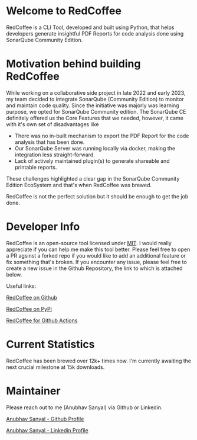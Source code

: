 # Welcome to RedCoffee

RedCoffee is a CLI Tool, developed and built using Python, that helps developers generate insightful PDF Reports for code analysis done using SonarQube Community Edition.

# Motivation behind building RedCoffee

While working on a collaborative side project in late 2022 and early 2023, my team decided to integrate SonarQube (Community Edition) to monitor and maintain code quality. Since the initiative was majorly was learning purpose, we opted for SonarQube Community edition. The SonarQube CE definitely offered us the Core Features that we needed, however, it came with it's own set of disadvantages like

* There was no in-built mechanism to export the PDF Report for the code analysis that has been done. 
* Our SonarQube Server was running locally via docker, making the integration less straight-forward.
* Lack of actively maintained plugin(s) to generate shareable and printable reports.

These challenges highlighted a clear gap in the SonarQube Community Edition EcoSystem and that's when RedCoffee was brewed.

RedCoffee is not the perfect solution but it should be enough to get the job done.

# Developer Info

RedCoffee is an open-source tool licensed under [MIT](https://github.com/Anubhav9/RedCoffee/blob/main/LICENSE). I would really appreciate if you can help me make this tool better. Please feel free to open a PR agsinst a forked repo if you would like to add an additional feature or fix something that's broken. 
If you encounter any issue, please feel free to create a new issue in the Github Repository, the link to which is attached below.

Useful links:

[RedCoffee on Github](https://github.com/Anubhav9/RedCoffee)

[RedCoffee on PyPi](https://pypi.org/project/redcoffee/)

[RedCoffee for Github Actions](https://github.com/Anubhav9/RedCoffee-for-Github-Actions)

# Current Statistics

RedCoffee has been brewed over 12k+ times now. I'm currently awaiting the next crucial milestone at 15k downloads.

# Maintainer

Please reach out to me (Anubhav Sanyal) via Github or Linkedin.

[Anubhav Sanyal - Github Profile](https://github.com/Anubhav9)

[Anubhav Sanyal - Linkedin Profile](https://www.linkedin.com/in/anubhav-sanyal/)
